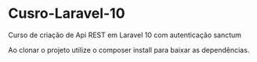 # Cusro-Laravel-10
Curso de criação de Api REST em Laravel 10 com autenticação sanctum

Ao clonar o projeto utilize  o composer install para baixar as dependências.
